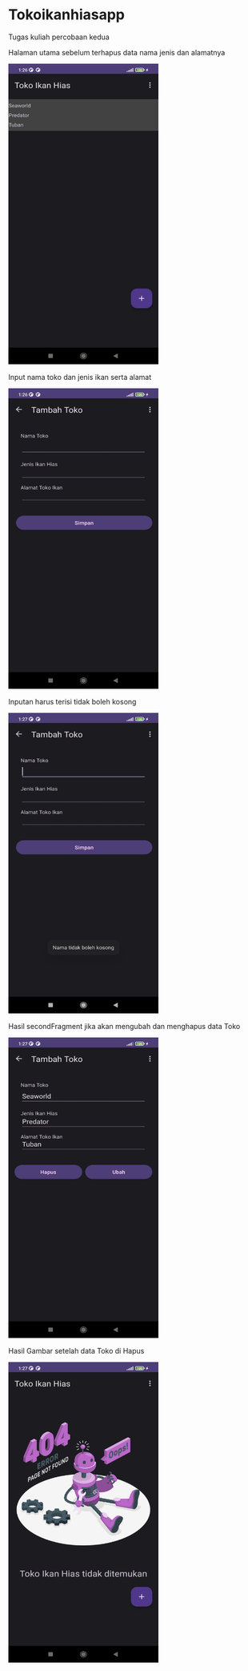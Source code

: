 # Tokoikanhiasapp
 Tugas kuliah percobaan kedua

Halaman utama sebelum terhapus data nama jenis dan alamatnya

<img src="Screenshot_2023-07-03-01-26-40-746_com.example.tokoikanhias.jpg" width="300" height="600">

Input nama toko dan jenis ikan serta alamat

<img src="Screenshot_2023-07-03-01-26-46-481_com.example.tokoikanhias.jpg" width="300" height="600">

Inputan harus terisi tidak boleh kosong

<img src="Screenshot_2023-07-03-01-27-01-547_com.example.tokoikanhias.jpg" width="300" height="600">

Hasil secondFragment jika akan mengubah dan menghapus data Toko

<img src="Screenshot_2023-07-03-01-27-21-466_com.example.tokoikanhias.jpg" width="300" height="600">

Hasil Gambar setelah data Toko di Hapus

<img src="Screenshot_2023-07-03-01-27-24-698_com.example.tokoikanhias.jpg" width="300" height="600">
